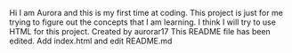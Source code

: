 Hi I am Aurora and this is my first time at coding. This project is just for me trying to figure out the concepts that I am learning. I think I will try to use HTML for this project.
Created by aurorar17
This README file has been edited.
Add index.html and edit README.md
